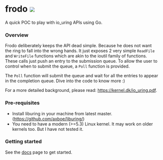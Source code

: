 # frodo <a href="https://pkg.go.dev/github.com/agnivade/frodo"> <img src="https://img.shields.io/badge/go.dev-reference-007d9c?logo=go&logoColor=white"></a>

A quick POC to play with io_uring APIs using Go.

### Overview

Frodo deliberately keeps the API dead simple. Because he does not want the ring to fall into the wrong hands. It just exposes 2 very simple `ReadFile` and `WriteFile` functions which are akin to the ioutil family of functions. These calls just push an entry to the submission queue. To allow the user to control when to submit the queue, a `Poll` function is provided.

The `Poll` function will submit the queue and wait for all the entries to appear in the completion queue. Dive into the code to know more :)

For a more detailed background, please read: https://kernel.dk/io_uring.pdf.

### Pre-requisites

- Install liburing in your machine from latest master. (https://github.com/axboe/liburing/)
- You need to have a modern (>=5.3) Linux kernel. It may work on older kernels too. But I have not tested it.

### Getting started

See the [docs](https://pkg.go.dev/github.com/agnivade/frodo) page to get started.
